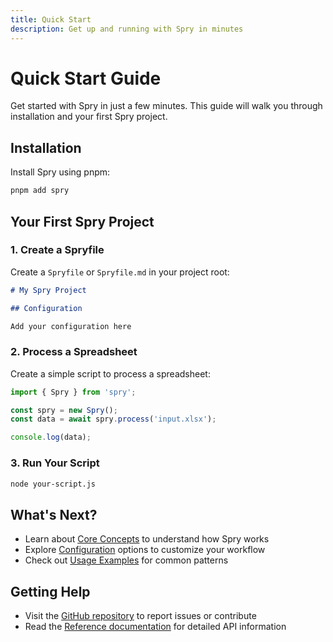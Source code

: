 ```yaml
---
title: Quick Start
description: Get up and running with Spry in minutes
---
```


# Quick Start Guide

Get started with Spry in just a few minutes. This guide will walk you through installation and your first Spry project.

## Installation

Install Spry using pnpm:

```bash
pnpm add spry
```

## Your First Spry Project

### 1. Create a Spryfile

Create a `Spryfile` or `Spryfile.md` in your project root:

```markdown
# My Spry Project

## Configuration

Add your configuration here
```

### 2. Process a Spreadsheet

Create a simple script to process a spreadsheet:

```javascript
import { Spry } from 'spry';

const spry = new Spry();
const data = await spry.process('input.xlsx');

console.log(data);
```

### 3. Run Your Script

```bash
node your-script.js
```

## What's Next?

- Learn about [Core Concepts](/guides/core-concepts) to understand how Spry works
- Explore [Configuration](/guides/configuration) options to customize your workflow
- Check out [Usage Examples](/guides/usage-examples) for common patterns

## Getting Help

- Visit the [GitHub repository](https://github.com/programmablemd/spry) to report issues or contribute
- Read the [Reference documentation](/reference) for detailed API information
